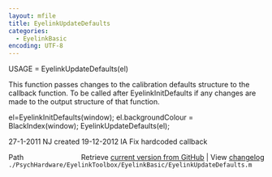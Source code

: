 ```yaml
---
layout: mfile
title: EyelinkUpdateDefaults
categories:
  - EyelinkBasic
encoding: UTF-8
---
```


USAGE = EyelinkUpdateDefaults\(el\)

This function passes changes to the calibration defaults structure
to the callback function. To be called after EyelinkInitDefaults if any
changes are made to the output structure of that function.

el=EyelinkInitDefaults\(window\);
el.backgroundColour = BlackIndex\(window\);
EyelinkUpdateDefaults\(el\);

27-1-2011 NJ created
19-12-2012 IA Fix hardcoded callback


<div class="code_header" style="text-align:right;">
  <span style="float:left;">Path&nbsp;&nbsp;</span> <span class="counter">Retrieve <a href=
  "https://raw.github.com/Psychtoolbox-3/Psychtoolbox-3/beta/./PsychHardware/EyelinkToolbox/EyelinkBasic/EyelinkUpdateDefaults.m">current version from GitHub</a> | View <a href=
  "https://github.com/Psychtoolbox-3/Psychtoolbox-3/commits/beta/./PsychHardware/EyelinkToolbox/EyelinkBasic/EyelinkUpdateDefaults.m">changelog</a></span>
</div>
<div class="code">
  <code>./PsychHardware/EyelinkToolbox/EyelinkBasic/EyelinkUpdateDefaults.m</code>
</div>
